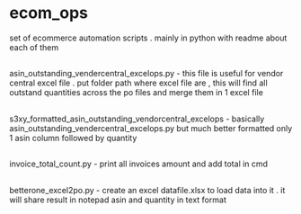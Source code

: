 # ecom_ops
set of ecommerce automation scripts . mainly in python with readme about each of them
##
asin_outstanding_vendercentral_excelops.py - this file is useful for vendor central excel file . put folder path where excel file are , this will find all outstand  quantities across the po files and merge them in 1 excel file
##
s3xy_formatted_asin_outstanding_vendorcentral_excelops - basically asin_outstanding_vendercentral_excelops.py but much better formatted only 1 asin column followed by quantity
##
invoice_total_count.py - print all invoices amount and add total in cmd
##
betterone_excel2po.py - create an excel datafile.xlsx to load data into it . it will share result in notepad asin and quantity in text format
